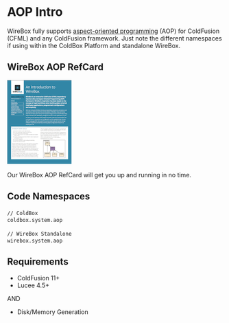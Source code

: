 # AOP Intro

WireBox fully supports [aspect-oriented programming](http://en.wikipedia.org/wiki/Aspect-oriented_programming) \(AOP\) for ColdFusion \(CFML\) and any ColdFusion framework. Just note the different namespaces if using within the ColdBox Platform and standalone WireBox.

## WireBox AOP RefCard

![](../../.gitbook/assets/overview_wireboxrefcard.png)

Our WireBox AOP RefCard will get you up and running in no time.

## Code Namespaces

```text
// ColdBox
coldbox.system.aop

// WireBox Standalone
wirebox.system.aop
```

## Requirements

* ColdFusion 11+
* Lucee 4.5+

AND

* Disk/Memory Generation

